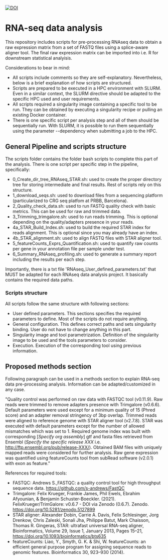 <a href="https://doi.org/10.5281/zenodo.15423088"><img src="https://zenodo.org/badge/948448095.svg" alt="DOI"></a>

# RNA-seq data analysis
This repository includes scripts for pre-processing RNAseq data to obtain a raw expression matrix from a set of FASTQ files using a splice-aware aligner tool. The final raw expression matrix can be imported into i.e. R for downstream statistical analyisis.

Considerations to bear in mind:

- All scripts include comments so they are self-explanatory. Nevertheless, below is a brief explanation of how scripts are structured.
- Scripts are prepared to be executed in a HPC environment with SLURM. Even in a similar context, the SLURM directive should be adapted to the specific HPC used and user requirements.
- All scripts required a singularity image containing a specific tool to be run. They can be obtained by executing a singularity recipe or pulling an existing Docker container.
- There is one specific script per analysis step and all of them should be sequentially run. With SLURM, it is possible to run them sequentially using the parameter --dependency when submitting a job to the HPC.

## General Pipeline and scripts structure 

The scripts folder contains the folder bash scripts to complete this part of the analysis. There is one script per specific step in the pipeline, specifically:

- 0_Create_dir_tree_RNAseq_STAR.sh: used to create the proper directory tree for storing intermediate and final results. Rest of scripts rely on this structure.
- 1_download_seqs.sh: used to download files from a sequencing platform (particularized to CRG seq platfom at PRBB, Barcelona).
- 2_Quality_check_data.sh: used to run FASTQ quality check with basic metrics. This can be used for raw and trimmed data.
- 3_Trimming_trimgalore.sh: used to run reads trimming. This is optional depending on the quality/adapters presence in your reads.
- 4a_STAR_Build_Index.sh: used to build the required STAR index for reads alignment. This is optional since you may already have an index.
- 4b_STAR_alignment.sh: used to align FASTQ files with STAR aligner tool.
- 5_featureCounts_Exprs_Quantification.sh: used to quantify raw counts per gene in your annotation file per sample under test.
- 6_Summary_RNAseq_profiling.sh: used to generate a summary report including the results per each step.

Importantly, there is a txt file 'RNAseq_User_defined_parameters.txt' that MUST be adapted for each RNAseq data analysis project. It basically contains the required data paths.

### Scripts structure

All scripts follow the same structure with following sections:

- User defined parameters. This sections specifies the required parameters to define. Most of the scripts do not require anything.
- General configuration. This defines correct paths and sets singularity binding. User do not have to change anything in this part.
- Singularity image and tool parametrization. Definition of the singularity image to be used and the tools parameters to consider.
- Execution. Execution of the corresponding tool using previous information.

## Proposed methods section

Following paragraph can be used in a methods section to explain RNA-seq data pre-processing analysis. Information can be adapted/customized in any case.

"Quality control was performed on raw data with FASTQC tool (v0.11.9). Raw reads were trimmed to remove adapters presence with Trimgalore (v0.6.6). Default parameters were used except for a minimum quality of 15 (Phred score) and an adapter removal stringency of 3bp overlap. Trimmed reads were aligned to reference genome with STAR aligner tool (v2.7.8). STAR was executed with default parameters except for the number of allowed mismatches which was set to 1. Required genome index was built with corresponding [*Specify org assembly*] gtf and fasta files retrieved from Ensembl (*Specify the specific release XXX* i.e. http://ftp.ensembl.org/pub/release-XXX/). Obtained BAM files with uniquely mapped reads were considered for further analysis. Raw gene expression was quantified using featureCounts tool from subRead software (v2.0.1) with exon as feature."

References for required tools:

- FASTQC: Andrews S.,FASTQC: a quality control tool for high throughput sequence data. https://github.com/s-andrews/FastQC
- Trimgalore: Felix Krueger, Frankie James, Phil Ewels, Ebrahim Afyounian, & Benjamin Schuster-Boeckler. (2021). FelixKrueger/TrimGalore: v0.6.7 - DOI via Zenodo (0.6.7). Zenodo. https://doi.org/10.5281/zenodo.5127899
- STAR aligner: Alexander Dobin, Carrie A. Davis, Felix Schlesinger, Jorg Drenkow, Chris Zaleski, Sonali Jha, Philippe Batut, Mark Chaisson, Thomas R. Gingeras, STAR: ultrafast universal RNA-seq aligner, Bioinformatics, Volume 29, Issue 1, January 2013, Pages 15–21, https://doi.org/10.1093/bioinformatics/bts635
- featureCounts: Liao, Y., Smyth, G. K. & Shi, W. featureCounts: an efficient general purpose program for assigning sequence reads  to genomic features. Bioinformatics 30, 923–930 (2014).
